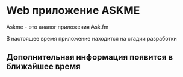 # Web приложение ASKME

Askme - это аналог приложения Ask.fm

В настоящее время приложение находится на стадии разработки

## Дополнительная информация появится в ближайшее время
